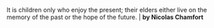 It is children only who enjoy the present; their elders either live on the memory of the past or the hope of the future. | **by Nicolas Chamfort**